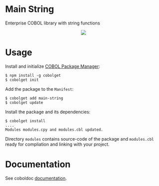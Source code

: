 # Main String
Enterprise COBOL library with string functions

<p align="center">
  <img src="https://github.com/OlegKunitsyn/main-string/workflows/ci/badge.svg" />
</p>

# Usage
Install and initialize [COBOL Package Manager](https://cobolget.com):
```
$ npm install -g cobolget
$ cobolget init
```
Add the package to the `Manifest`:
```
$ cobolget add main-string
$ cobolget update
```
Install the package and its dependencies:
```
$ cobolget install
....
Modules modules.cpy and modules.cbl updated.
```
Directory `modules` contains source-code of the package and `modules.cbl` ready for compliation and linking with your project.

# Documentation
See coboldoc [documentation](https://github.com/OlegKunitsyn/main-string/tree/master/coboldoc).
